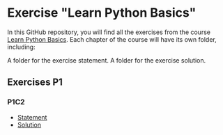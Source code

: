 # Exercise "Learn Python Basics"

In this GitHub repository, you will find all the exercises from the course [Learn Python Basics](https://openclassrooms.com/fr/courses/6902811-learn-python-basics). Each chapter of the course will have its own folder, including:

A folder for the exercise statement.
A folder for the exercise solution.

## Exercises P1

### P1C2

- [Statement](https://github.com/OpenClassrooms-Student-Center/6902811-learn-python-basics/tree/main/P1C2/statement)
- [Solution](https://github.com/OpenClassrooms-Student-Center/6902811-learn-python-basics/tree/main/P1C2/solution)
